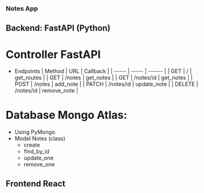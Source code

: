 ### Notes App

## Backend: FastAPI (Python)

# Controller FastAPI
- Endpoints
| Method | URL       | Callback     |
| -----  | -----     | ------       |
| GET    | /         | get_routes   |
| GET    | /notes    | get_notes    |
| GET    | /notes/id | get_notes    |
| POST   | /notes    | add_note     |
| PATCH  | /notes/id | update_note  |
| DELETE | /notes/id | remove_note  |

# Database Mongo Atlas:
- Using PyMongo
- Model Notes (class)
  - create
  - find_by_id
  - update_one
  - remove_one

## Frontend React 